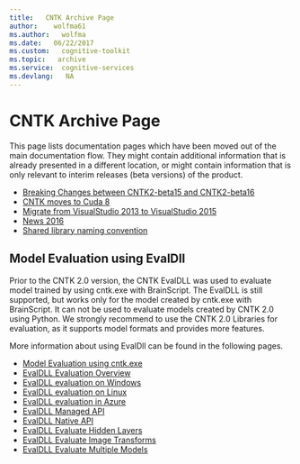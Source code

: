 ```yaml
---
title:   CNTK Archive Page
author:    wolfma61
ms.author:   wolfma
ms.date:   06/22/2017
ms.custom:   cognitive-toolkit
ms.topic:   archive
ms.service:  cognitive-services
ms.devlang:   NA
---
```


# CNTK Archive Page

This page lists documentation pages which have been moved out of the main documentation flow. They might contain additional information that is already presented in a different location, or might contain information that is only relevant to interim releases (beta versions) of the product.

* [Breaking Changes between CNTK2-beta15 and CNTK2-beta16](./Breaking-changes-in-Master-compared-to-beta15.md)
* [CNTK moves to Cuda 8](./CNTK-move-to-Cuda8.md)
* [Migrate from VisualStudio 2013 to VisualStudio 2015](./Setup-Migrate-VS13-to-VS15.md)
* [News 2016](./News-2016.md)
* [Shared library naming convention](./CNTK-Shared-Libraries-Naming-Format.md)

## Model Evaluation using EvalDll

Prior to the CNTK 2.0 version, the CNTK EvalDLL was used to evaluate model trained by using cntk.exe with BrainScript. The EvalDLL 
is still supported, but works only for the model created by cntk.exe with BrainScript. It can not be used to evaluate models created 
by CNTK 2.0 using Python. We strongly recommend to use the CNTK 2.0 Libraries for evaluation, as it supports model formats and provides more features. 

More information about using EvalDll can be found in the following pages.

* [Model Evaluation using cntk.exe](./CNTK-Evaluation-using-cntk.exe)
* [EvalDLL Evaluation Overview](.//EvalDLL-Evaluation-Overview)
* [EvalDLL evaluation on Windows](./EvalDLL-Evaluation-on-Windows)
* [EvalDLL evaluation on Linux](./EvalDLL-Evaluation-on-Linux)
* [EvalDLL evaluation in Azure](./Evaluate-a-model-in-an-Azure-WebApi)
* [EvalDLL Managed API](./EvalDll-Managed-API)
* [EvalDLL Native API](./EvalDll-Native-API)
* [EvalDLL Evaluate Hidden Layers](./CNTK-Evaluate-Hidden-Layers)
* [EvalDLL Evaluate Image Transforms](.//CNTK-Evaluate-Image-Transforms)
* [EvalDLL Evaluate Multiple Models](./CNTK-Evaluate-Multiple-Models)

